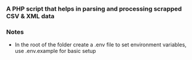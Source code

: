 ### A PHP script that helps in parsing and processing scrapped CSV & XML data

### Notes

- In the root of the folder create a .env file to set environment variables, use .env.example for basic setup
